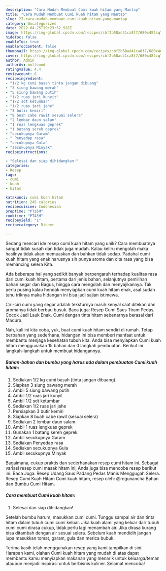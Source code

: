 ```yaml
---
description: "Cara Mudah Membuat Cumi kuah hitam yang Mantap"
title: "Cara Mudah Membuat Cumi kuah hitam yang Mantap"
slug: 27-cara-mudah-membuat-cumi-kuah-hitam-yang-mantap
category: Uncategorized
date: 2022-04-25T19:23:52.928Z
image: https://img-global.cpcdn.com/recipes/cbf2b58ad41ca8f7/680x482cq70/cumi-kuah-hitam-foto-resep-utama.jpg
hideToc: false
enableToc: true
enableTocContent: false
thumbnail: https://img-global.cpcdn.com/recipes/cbf2b58ad41ca8f7/680x482cq70/cumi-kuah-hitam-foto-resep-utama.jpg
cover: https://img-global.cpcdn.com/recipes/cbf2b58ad41ca8f7/680x482cq70/cumi-kuah-hitam-foto-resep-utama.jpg
author: Admin
authorAv: notfound
ratingvalue: 4.4
reviewcount: 6
recipeingredient:
- "1/2 kg cumi basah tinta jangan dibuang"
- "3 siung bawang merah"
- "5 siung bawang putih"
- "1/2 ruas jari kunyit"
- "1/2 sdt ketumbar"
- "1/2 ruas jari jahe"
- "3 butir kemiri"
- "8 buah cabe rawit sesuai selera"
- "2 lembar daun salam"
- "1 ruas lengkuas geprek"
- "1 batang sereh geprek"
- "secukupnya Garam"
- " Penyedap rasa"
- "secukupnya Gula"
- "secukupnya Minyak"
recipeinstructions:

- "Selesai dan siap dihidangkan!"
categories:
- Resep
tags:
- cumi
- kuah
- hitam

katakunci: cumi kuah hitam 
nutrition: 245 calories
recipecuisine: Indonesian
preptime: "PT26M"
cooktime: "PT43M"
recipeyield: "1"
recipecategory: Dinner

---
```





Sedang mencari ide resep cumi kuah hitam yang unik? Cara membuatnya sangat tidak susah dan tidak juga mudah. Kalau keliru mengolah maka hasilnya tidak akan memuaskan dan bahkan tidak sedap. Padahal cumi kuah hitam yang enak harusnya sih punya aroma dan cita rasa yang bisa memancing selera Kita.





Ada beberapa hal yang sedikit banyak berpengaruh terhadap kualitas rasa dari cumi kuah hitam, pertama dari jenis bahan, selanjutnya pemilihan bahan segar dan Bagus, hingga cara mengolah dan menyajikannya. Tak perlu pusing kalau hendak menyiapkan cumi kuah hitam enak,      asal sudah tahu triknya maka hidangan ini bisa jadi sajian istimewa.














Ciri-ciri cumi yang segar adalah teksturnya masih kenyal saat ditekan dan aromanya tidak berbau busuk. Baca juga: Resep Cumi Saus Tiram Pedas, Cocok Jadi Lauk Enak. Cumi dengan tinta hitam sebenarnya berasal dari Madura.






Nah, kali ini kita coba, yuk, buat cumi kuah hitam sendiri di rumah. Tetap berbahan yang sederhana, hidangan ini bisa memberi manfaat untuk membantu menjaga kesehatan tubuh kita. Anda bisa menyiapkan Cumi kuah hitam menggunakan 15 bahan dan 0 langkah pembuatan. Berikut ini langkah-langkah untuk membuat hidangannya.

<!--inarticleads1-->

##### Bahan-bahan dan bumbu yang harus ada dalam pembuatan Cumi kuah hitam:

1. Sediakan 1/2 kg cumi basah (tinta jangan dibuang)
1. Siapkan 3 siung bawang merah
1. Ambil 5 siung bawang putih
1. Ambil 1/2 ruas jari kunyit
1. Ambil 1/2 sdt ketumbar
1. Sediakan 1/2 ruas jari jahe
1. Persiapkan 3 butir kemiri
1. Siapkan 8 buah cabe rawit (sesuai selera)
1. Sediakan 2 lembar daun salam
1. Ambil 1 ruas lengkuas geprek
1. Gunakan 1 batang sereh geprek
1. Ambil secukupnya Garam
1. Sediakan  Penyedap rasa
1. Sediakan secukupnya Gula
1. Ambil secukupnya Minyak


Bagaimana, cukup praktis dan sederhanakan resep cumi hitam ini. Sebagai variasi resep cumi masak hitam ini, Anda juga bisa mencoba resep berikut ini. Baca Juga: Resep Udang Saus Padang Pedas Manis Menggugah Selera. Resep Cumi Kuah Hitam Cumi kuah hitam, resep oleh: @regunancha Bahan dan Bumbu Cumi Hitam. 

<!--inarticleads2-->

##### Cara membuat Cumi kuah hitam:


1. Selesai dan siap dihidangkan!

Setelah bumbu harum, masukkan cumi cumi. Tunggu sampai air dan tinta hitam dalam tubuh cumi cumi keluar. Jika kuah alami yang keluar dari tubuh cumi cumi dirasa cukup, tidak perlu lagi menambah air. Jika dirasa kurang bisa ditambah dengan air sesuai selera. Sebelum kuah mendidih jangan lupa masukkan tomat, garam, gula dan merica bubuk. 

Terima kasih telah menggunakan resep yang kami tampilkan di sini. Harapan kami, olahan Cumi kuah hitam yang mudah di atas dapat membantu kamu menyiapkan makanan yang menarik untuk keluarga/teman ataupun menjadi inspirasi untuk berbisnis kuliner. Selamat mencoba!
